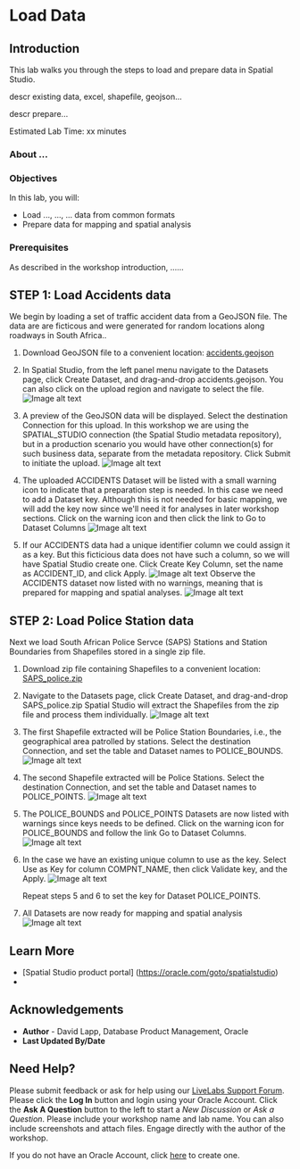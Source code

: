 # Load Data


## Introduction

This lab walks you through the steps to load and prepare data in Spatial Studio. 

descr existing data, excel, shapefile, geojson...

descr prepare...


Estimated Lab Time: xx minutes


### About ...


### Objectives

In this lab, you will:
* Load ..., ..., ... data from common formats
* Prepare data for mapping and spatial analysis

### Prerequisites

As described in the workshop introduction, ......


## **STEP 1:** Load Accidents data

We begin by loading a set of traffic accident data from a GeoJSON file. The data are  are ficticous and were generated for random locations along roadways in South Africa.. 

1. Download GeoJSON file to a convenient location: <a href="files/accidents.geojson" download>  accidents.geojson  </a>

2. In Spatial Studio, from the left panel menu navigate to the Datasets page, click Create Dataset, and drag-and-drop accidents.geojson. You can also click on the upload region and navigate to select the file.
![Image alt text](images/load-data-1.png)

3. A preview of the GeoJSON data will be displayed. Select the destination Connection for this upload. In this workshop we are using the SPATIAL_STUDIO connection (the Spatial Studio metadata repository), but in a production scenario you would have other connection(s) for such business data, separate from the metadata repository. Click Submit to initiate the upload.
![Image alt text](images/load-data-2.png)

4. The uploaded ACCIDENTS Dataset will be listed with a small warning icon to indicate that a preparation step is needed. In this case we need to add a Dataset key. Although this is not needed for basic mapping, we will add the key now since we'll need it for analyses in later workshop sections. Click on the warning icon and then click the link to  Go to Dataset Columns
![Image alt text](images/load-data-3.png)

5. If our ACCIDENTS data had a unique identifier column we could assign it as a key. But this ficticious data does not have such a column, so we will have Spatial Studio create one. Click Create Key Column, set the name as ACCIDENT_ID, and click Apply.
![Image alt text](images/load-data-4.png)
Observe the ACCIDENTS dataset now listed with no warnings, meaning that is prepared for mapping and spatial analyses.
![Image alt text](images/load-data-5.png)


## **STEP 2:** Load Police Station data
Next we load South African Police Servce (SAPS) Stations and Station Boundaries from Shapefiles stored in a single zip file. 

1. Download zip file containing Shapefiles to a convenient location: <a href="https://objectstorage.us-ashburn-1.oraclecloud.com/p/UqtQ-IJyh-S6VT8KLBGUttO2Y4Np1dky9cQ60U41d7-aQNCtyBdYO31aad_kZmOQ/n/oradbclouducm/b/spatial-livelabs/o/SAPS_police.zip" download>SAPS_police.zip</a>  

2. Navigate to the Datasets page, click Create Dataset, and drag-and-drop SAPS_police.zip  Spatial Studio will extract the Shapefiles from the zip file and process them individually. 
![Image alt text](images/load-data-6.png)

3. The first Shapefile extracted will be Police Station Boundaries, i.e., the geographical area patrolled by stations. Select the destination Connection, and set the table and Dataset names to POLICE_BOUNDS.
![Image alt text](images/load-data-7.png)

4. The second Shapefile extracted will be Police Stations. Select the destination Connection, and set the table and Dataset names to POLICE_POINTS.
![Image alt text](images/load-data-8.png)

5. The POLICE\_BOUNDS and POLICE\_POINTS Datasets are now listed with warnings since keys needs to be defined. Click on the warning icon for POLICE\_BOUNDS and follow the link Go to Dataset Columns.
![Image alt text](images/load-data-9.png) 
   
6. In the case we have an existing unique column to use as the key. Select Use as Key for column COMPNT\_NAME, then click Validate key, and the Apply. 
![Image alt text](images/load-data-10.png)

   Repeat steps 5 and 6 to set the key for Dataset POLICE_POINTS.

7. All Datasets are now ready for mapping and spatial analysis 
![Image alt text](images/load-data-11.png)


## Learn More
* [Spatial Studio product portal] (https://oracle.com/goto/spatialstudio)
* 


## Acknowledgements
* **Author** - David Lapp, Database Product Management, Oracle
* **Last Updated By/Date** 

## Need Help?
Please submit feedback or ask for help using our [LiveLabs Support Forum](https://community.oracle.com/tech/developers/categories/oracle-spatial). Please click the **Log In** button and login using your Oracle Account. Click the **Ask A Question** button to the left to start a *New Discussion* or *Ask a Question*.  Please include your workshop name and lab name.  You can also include screenshots and attach files.  Engage directly with the author of the workshop.

If you do not have an Oracle Account, click [here](https://profile.oracle.com/myprofile/account/create-account.jspx) to create one.
